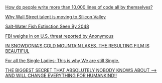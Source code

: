 <a href="https://www.quora.com/How-do-people-write-more-than-10-000-lines-of-code-all-by-themselves/answer/Mick-Stute" target="_blank">How do people write more than 10,000 lines of code all by themselves?</a>

<a href="http://venturebeat.com/2015/11/21/why-wall-street-talent-is-moving-to-silicon-valley/" target="_blank">Why Wall Street talent is moving to Silicon Valley</a>

<a href="http://www.cbsnews.com/news/salt-water-fish-extinction-seen-by-2048/" target="_blank">Salt-Water Fish Extinction Seen By 2048</a>

<a href="http://www.cbsnews.com/news/anonymous-hacker-group-isis-atlanta-threat-not-credible-fbi/" target="_blank">FBI weighs in on U.S. threat reported by Anonymous</a>

<a href="http://matadornetwork.com/tv/woman-swims-naked-year-round-snowdonias-cold-mountain-lakes-resulting-film-beautiful/" target="_blank">IN SNOWDONIA’S COLD MOUNTAIN LAKES. THE RESULTING FILM IS BEAUTIFUL</a>

<a href="http://www.elephantjournal.com/2015/11/for-all-the-single-ladies-this-is-why-we-are-still-single/" target="_blank">For all the Single Ladies: This is why We are still Single.</a>

<a href="http://thespiritscience.net/2015/11/22/the-biggest-secret-that-absolutely-nobody-knows-about-and-will-change-everything-for-humankind/" target="_blank">THE BIGGEST SECRET THAT ABSOLUTELY NOBODY KNOWS ABOUT –> AND WILL CHANGE EVERYTHING FOR HUMANKIND!!</a>
